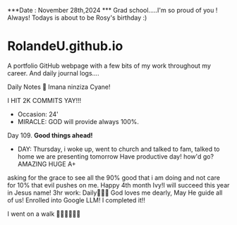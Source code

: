 ***Date : November 28th,2024 *** Grad school.....I'm so proud of you ! Always! Todays is about to be Rosy's birthday :)
# RolandeU.github.io

A portfolio GitHub webpage with a few bits of my work throughout my career. And daily journal logs....

Daily Notes
💚 Imana ninziza Cyane! 

I HIT 2K COMMITS YAY!!!

- Occasion: 24'
- MIRACLE: GOD will provide always 100%.

Day 109. **Good things ahead!** 
- DAY: Thursday, i woke up, went to church and talked to fam, talked to home we are presenting tomorrow
Have productive day!  how'd go? AMAZING HUGE A+

asking for the grace to see all the 90% good that i am doing and not care for 10% that evil pushes on me. Happy 4th month Ivy!I will succeed this year in Jesus name!
3hr work: Daily💚💚💚
God loves me dearly, May He guide all of  us!
Enrolled into Google LLM! I completed it!!

I went on a walk 💚💚💚💚💚💚
